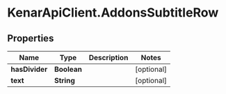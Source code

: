 # KenarApiClient.AddonsSubtitleRow

## Properties

Name | Type | Description | Notes
------------ | ------------- | ------------- | -------------
**hasDivider** | **Boolean** |  | [optional] 
**text** | **String** |  | [optional] 


